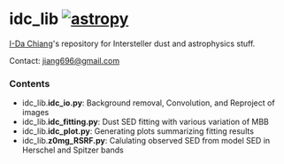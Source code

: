 # idc_lib  [![astropy](http://img.shields.io/badge/powered%20by-AstroPy-orange.svg?style=flat)](http://www.astropy.org/)

<a href="https://idchiang.github.io/" target="_blank">I-Da Chiang</a>'s repository for Intersteller dust and astrophysics stuff.

Contact: jiang696@gmail.com

### Contents
* idc_lib.**idc_io.py**: Background removal, Convolution, and Reproject of images
* idc_lib.**idc_fitting.py**: Dust SED fitting with various variation of MBB
* idc_lib.**idc_plot.py**: Generating plots summarizing fitting results
* idc_lib.**z0mg_RSRF.py**: Calulating observed SED from model SED in Herschel and Spitzer bands

